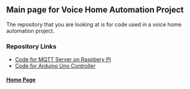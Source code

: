 ## Main page for Voice Home Automation Project

The repository that you are looking at is for code used in a voice home automation project.

### Repository Links

* [Code for MQTT Server on Raspbery PI](https://gbmitchell.github.io/Voice-Home-Automation/Pi_MQTT_server/main)
* [Code for Arduino Uno Controller](https://gbmitchell.github.io/Voice-Home-Automation/Light_Temp_MPI_V4/main)
  
  
#### [Home Page](https://gbmitchell.github.io/)
